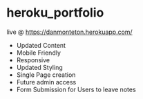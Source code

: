 # heroku_portfolio

live @ https://danmonteton.herokuapp.com/

- Updated Content
- Mobile Friendly
- Responsive
- Updated Styling
- Single Page creation
- Future admin access
- Form Submission for Users to leave notes